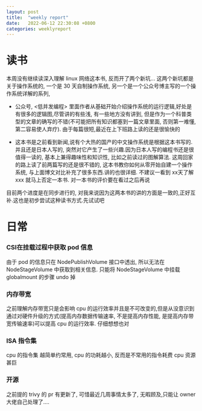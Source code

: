 ```yaml
---
layout: post
title:  "weekly report"
date:   2022-06-12 22:30:08 +0800
categories: weeklyreport
---
```


# 读书

本周没有继续读深入理解 linux 网络这本书, 反而开了两个新坑... 这两个新坑都是关于操作系统的, 一个是 30 天自制操作系统, 另一个是一个公众号博主写的一个操作系统详解的系列, 

- 公众号, <低并发编程> 里面作者从基础开始介绍操作系统的运行逻辑,好处是有很多的逻辑图,尽管讲的有些浅, 有一些地方没有讲到, 但是作为一个科普类型的文章的确写的不错(不可能把所有知识都塞到一篇文章里面, 否则第一难懂, 第二容易使人弃疗). 由于每篇很短,最近在上下班路上读的还是很愉快的

- 这本书是之前看到新闻,说有个大热的国产的中文操作系统是根据这本书写的. 并且还是日本人写的, 突然对它产生了一些兴趣.因为日本人写的编程书还是很值得一读的, 基本上兼得趣味性和知识性, 比如之前读过的图解算法. 这周回家的路上读了前两篇写的还是很不错的, 这本书教你如何从零开始自建一个操作系统, 与上面博文对比补充了很多东西.讲的也很详细. 不建议一看到 xx天了解 xxx 就马上否定一本书. 对一本书的评价要在看过之后再说

目前两个进度是在同步进行的, 对我来说因为这两本书的讲的方面是一致的,正好互补.这也是初步尝试这种读书方式.先试试吧


# 日常

### CSI在挂载过程中获取 pod 信息

由于 pod 的信息只在  NodePublishVolume 接口中透出, 所以无法在 NodeStageVolume 中获取到相关信息. 只能将 NodeStageVolume 中挂载 globalmount 的步骤 undo 掉


### 内存带宽

之前理解内存带宽只是会影响 cpu 的运行效率并且是不可改变的,但是从没意识到通过对硬件升级的方式(提高内存数据传输速率, 不是提高内存性能, 是提高内存带宽传输速率)可以提高 cpu 的运行效率. 仔细想想也对


### ISA 指令集

cpu 的指令集 越简单约常用, cpu 的功耗越小, 反而是不常用的指令耗费 cpu 资源甚巨

### 开源

之前提的 trivy 的 pr 有更新了, 可惜最近几周事情太多了, 无暇顾及,只能让 owner 大佬自己处理了....